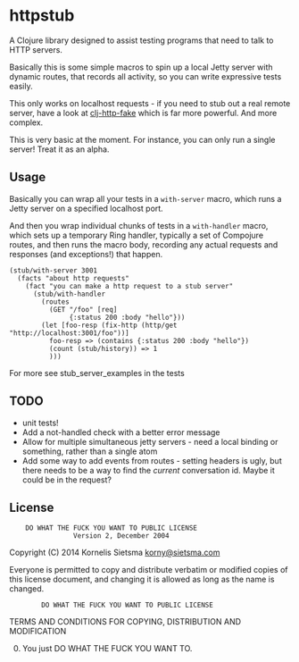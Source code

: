 # httpstub

A Clojure library designed to assist testing programs that need to talk to HTTP servers.

Basically this is some simple macros to spin up a local Jetty server with dynamic routes, that records all activity, so you can
write expressive tests easily.

This only works on localhost requests - if you need to stub out a real remote server, have a look at [clj-http-fake](https://github.com/myfreeweb/clj-http-fake) which is far more powerful.  And more complex.

This is very basic at the moment.  For instance, you can only run a single server!  Treat it as an alpha.

## Usage

Basically you can wrap all your tests in a `with-server` macro, which runs a Jetty server on a specified localhost port.

And then you wrap individual chunks of tests in a `with-handler` macro, which sets up a temporary Ring handler, typically a set of
Compojure routes, and then runs the macro body, recording any actual requests and responses (and exceptions!) that happen.

~~~
(stub/with-server 3001
  (facts "about http requests"
    (fact "you can make a http request to a stub server"
      (stub/with-handler
        (routes
          (GET "/foo" [req]
               {:status 200 :body "hello"}))
        (let [foo-resp (fix-http (http/get "http://localhost:3001/foo"))]
          foo-resp => (contains {:status 200 :body "hello"})
          (count (stub/history)) => 1
          )))
~~~

For more see stub_server_examples in the tests

## TODO

* unit tests!
* Add a not-handled check with a better error message
* Allow for multiple simultaneous jetty servers - need a local binding or something, rather than a single atom
* Add some way to add events from routes - setting headers is ugly, but there needs to be a way to find the _current_ conversation id. Maybe it could be in the request?

## License

        DO WHAT THE FUCK YOU WANT TO PUBLIC LICENSE
                    Version 2, December 2004

 Copyright (C) 2014 Kornelis Sietsma <korny@sietsma.com>

 Everyone is permitted to copy and distribute verbatim or modified
 copies of this license document, and changing it is allowed as long
 as the name is changed.

            DO WHAT THE FUCK YOU WANT TO PUBLIC LICENSE
   TERMS AND CONDITIONS FOR COPYING, DISTRIBUTION AND MODIFICATION

  0. You just DO WHAT THE FUCK YOU WANT TO.

